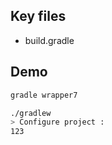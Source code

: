 ## Key files

- build.gradle

## Demo

```bash
gradle wrapper7

./gradlew
> Configure project :
123
```


